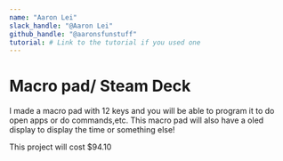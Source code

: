 ```yaml
---
name: "Aaron Lei"
slack_handle: "@Aaron Lei"
github_handle: "@aaronsfunstuff"
tutorial: # Link to the tutorial if you used one
---
```


# Macro pad/ Steam Deck 

<!-- Describe your board in 2-3 sentences. What are you making? What will it do? -->
I made a macro pad with 12 keys and you will be able to program it to do open apps or do commands,etc. This macro pad will also have a oled display to display the time or something else!
<!-- How much is it going to cost? -->
This project will cost $94.10
